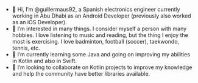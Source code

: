 - 👋 Hi, I’m @guillermaus92, a Spanish electronics engineer currently working in Abu Dhabi as an Android Developer (previously also worked as an iOS Developer).
- 👀 I’m interested in many things. I consider myself a person with many hobbies. I love listening to music and reading, but the thing I enjoy the most is exercising. I love badminton, football (soccer), taekwondo, tennis, etc.
- 🌱 I’m currently learning some Java and going on improving my abilities in Kotlin and also in Swift.
- 💞️ I’m looking to collaborate on Kotlin projects to improve my knowledge and help the community have better libraries available.

<!---
guillermaus92/guillermaus92 is a ✨ special ✨ repository because its `README.md` (this file) appears on your GitHub profile.
You can click the Preview link to take a look at your changes.
--->
